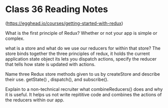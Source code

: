 # Class 36 Reading Notes

(https://egghead.io/courses/getting-started-with-redux)

What is the first principle of Redux?
Whether or not your app is simple or complex.
<br>

what is a store and what do we use our reducers for within that store?
The store binds together the three principles of redux, it holds the current application state object its lets you dispatch actions, specify the reducer that tells how state is updated with actions.
<br>

Name three Redux store methods given to us by createStore and describe their use.
getState() , dispatch(), and subscribe().
<br>

Explain to a non-technical recruiter what combineReducers() does and why it is useful.
It helps us not write repititive code and combines the actions of the reducers within our app.
